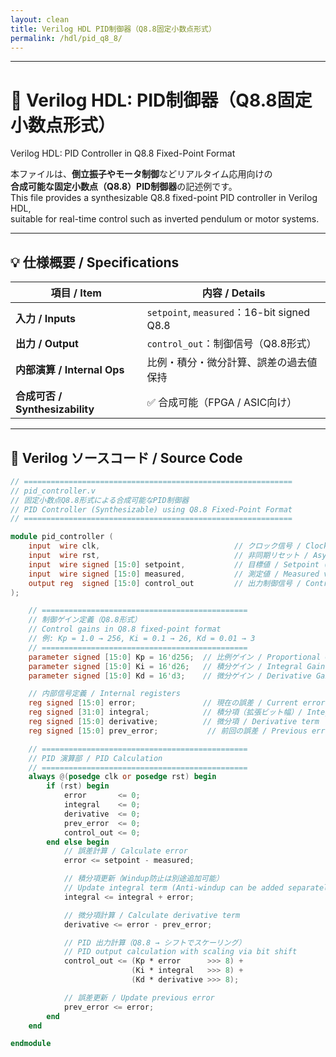 ```yaml
---
layout: clean
title: Verilog HDL PID制御器（Q8.8固定小数点形式）
permalink: /hdl/pid_q8_8/
---
```


---

# 🔧 Verilog HDL: PID制御器（Q8.8固定小数点形式）  
Verilog HDL: PID Controller in Q8.8 Fixed-Point Format

本ファイルは、**倒立振子やモータ制御**などリアルタイム応用向けの  
**合成可能な固定小数点（Q8.8）PID制御器**の記述例です。  
This file provides a synthesizable Q8.8 fixed-point PID controller in Verilog HDL,  
suitable for real-time control such as inverted pendulum or motor systems.

---

## 💡 仕様概要 / Specifications

| 項目 / Item | 内容 / Details |
|-------------|----------------|
| **入力 / Inputs** | `setpoint`, `measured`：16-bit signed Q8.8 |
| **出力 / Output** | `control_out`：制御信号（Q8.8形式） |
| **内部演算 / Internal Ops** | 比例・積分・微分計算、誤差の過去値保持 |
| **合成可否 / Synthesizability** | ✅ 合成可能（FPGA / ASIC向け） |

---

## 📄 Verilog ソースコード / Source Code

```verilog
// ============================================================
// pid_controller.v
// 固定小数点Q8.8形式による合成可能なPID制御器
// PID Controller (Synthesizable) using Q8.8 Fixed-Point Format
// ============================================================

module pid_controller (
    input  wire clk,                              // クロック信号 / Clock
    input  wire rst,                              // 非同期リセット / Asynchronous Reset
    input  wire signed [15:0] setpoint,           // 目標値 / Setpoint (Q8.8)
    input  wire signed [15:0] measured,           // 測定値 / Measured value (Q8.8)
    output reg  signed [15:0] control_out         // 出力制御信号 / Control output (Q8.8)
);

    // ==============================================
    // 制御ゲイン定義（Q8.8形式）
    // Control gains in Q8.8 fixed-point format
    // 例: Kp = 1.0 → 256, Ki = 0.1 → 26, Kd = 0.01 → 3
    // ==============================================
    parameter signed [15:0] Kp = 16'd256;  // 比例ゲイン / Proportional Gain
    parameter signed [15:0] Ki = 16'd26;   // 積分ゲイン / Integral Gain
    parameter signed [15:0] Kd = 16'd3;    // 微分ゲイン / Derivative Gain

    // 内部信号定義 / Internal registers
    reg signed [15:0] error;               // 現在の誤差 / Current error
    reg signed [31:0] integral;            // 積分項（拡張ビット幅）/ Integral term (wider bit width)
    reg signed [15:0] derivative;          // 微分項 / Derivative term
    reg signed [15:0] prev_error;           // 前回の誤差 / Previous error

    // ==============================================
    // PID 演算部 / PID Calculation
    // ==============================================
    always @(posedge clk or posedge rst) begin
        if (rst) begin
            error       <= 0;
            integral    <= 0;
            derivative  <= 0;
            prev_error  <= 0;
            control_out <= 0;
        end else begin
            // 誤差計算 / Calculate error
            error <= setpoint - measured;

            // 積分項更新（Windup防止は別途追加可能）
            // Update integral term (Anti-windup can be added separately)
            integral <= integral + error;

            // 微分項計算 / Calculate derivative term
            derivative <= error - prev_error;

            // PID 出力計算（Q8.8 → シフトでスケーリング）
            // PID output calculation with scaling via bit shift
            control_out <= (Kp * error      >>> 8) +
                           (Ki * integral   >>> 8) +
                           (Kd * derivative >>> 8);

            // 誤差更新 / Update previous error
            prev_error <= error;
        end
    end

endmodule
